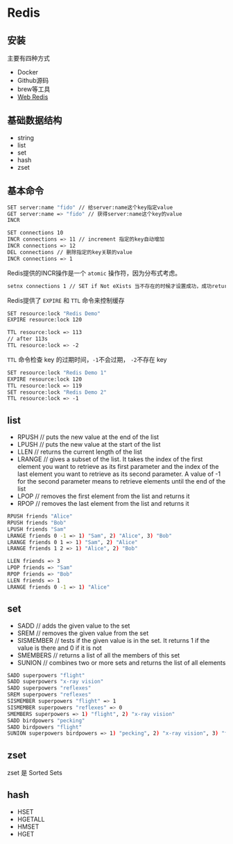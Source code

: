 # Redis

## 安装

主要有四种方式

- Docker
- Github源码
- brew等工具
- [Web Redis](https://try.redis.io/)

## 基础数据结构

- string
- list
- set
- hash
- zset

## 基本命令

```sh
SET server:name "fido" // 给server:name这个key指定value
GET server:name => "fido" // 获得server:name这个key的value
INCR
```

```sh
SET connections 10
INCR connections => 11 // increment 指定的key自动增加
INCR connections => 12
DEL connections // 删除指定的key关联的value
INCR connections => 1
```

Redis提供的INCR操作是一个 `atomic` 操作符，因为分布式考虑。

```sh
setnx connections 1 // SET if Not eXists 当不存在的时候才设置成功，成功return 1，失败return 0
```

Redis提供了 `EXPIRE` 和 `TTL` 命令来控制缓存

```sh
SET resource:lock "Redis Demo"
EXPIRE resource:lock 120
```

```sh
TTL resource:lock => 113
// after 113s
TTL resource:lock => -2
```

`TTL` 命令检查 key 的过期时间，`-1`不会过期， `-2`不存在 key

```sh
SET resource:lock "Redis Demo 1"
EXPIRE resource:lock 120
TTL resource:lock => 119
SET resource:lock "Redis Demo 2"
TTL resource:lock => -1
```

## list

- RPUSH // puts the new value at the end of the list
- LPUSH // puts the new value at the start of the list
- LLEN // returns the current length of the list
- LRANGE // gives a subset of the list. It takes the index of the first element you want to retrieve as its first parameter and the index of the last element you want to retrieve as its second parameter. A value of -1 for the second parameter means to retrieve elements until the end of the list
- LPOP // removes the first element from the list and returns it
- RPOP // removes the last element from the list and returns it

```sh
RPUSH friends "Alice"
RPUSH friends "Bob"
LPUSH friends "Sam"
LRANGE friends 0 -1 => 1) "Sam", 2) "Alice", 3) "Bob"
LRANGE friends 0 1 => 1) "Sam", 2) "Alice"
LRANGE friends 1 2 => 1) "Alice", 2) "Bob"

LLEN friends => 3
LPOP friends => "Sam"
RPOP friends => "Bob"
LLEN friends => 1
LRANGE friends 0 -1 => 1) "Alice"
```

## set

- SADD // adds the given value to the set
- SREM // removes the given value from the set
- SISMEMBER // tests if the given value is in the set. It returns 1 if the value is there and 0 if it is not
- SMEMBERS // returns a list of all the members of this set
- SUNION // combines two or more sets and returns the list of all elements

```sh
SADD superpowers "flight"
SADD superpowers "x-ray vision"
SADD superpowers "reflexes"
SREM superpowers "reflexes"
SISMEMBER superpowers "flight" => 1
SISMEMBER superpowers "reflexes" => 0
SMEMBERS superpowers => 1) "flight", 2) "x-ray vision"
SADD birdpowers "pecking"
SADD birdpowers "flight"
SUNION superpowers birdpowers => 1) "pecking", 2) "x-ray vision", 3) "flight"
```

## zset

zset 是 Sorted Sets

## hash

- HSET
- HGETALL
- HMSET
- HGET
